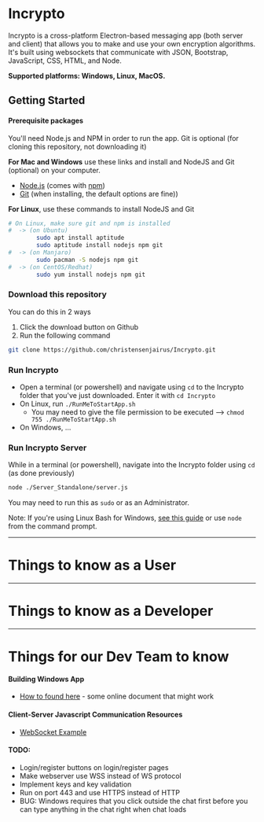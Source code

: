 # Incrypto

Incrypto is a cross-platform Electron-based messaging app (both server and client) that allows you to make and use your own encryption algorithms. It's built using websockets that communicate with JSON, Bootstrap, JavaScript, CSS, HTML, and Node.

**Supported platforms: Windows, Linux, MacOS.**

## Getting Started
#### Prerequisite packages
You'll need Node.js and NPM in order to run the app. Git is optional (for cloning this repository, not downloading it)

**For Mac and Windows** use these links and install and NodeJS and Git (optional) on your computer.
* [Node.js](https://nodejs.org/en/download/current/) (comes with [npm](http://npmjs.com)) 
* [Git](https://git-scm.com) (when installing, the default options are fine))

**For Linux**, use these commands to install NodeJS and Git
```bash
# On Linux, make sure git and npm is installed
#  -> (on Ubuntu)
        sudo apt install aptitude
        sudo aptitude install nodejs npm git
#  -> (on Manjaro)
        sudo pacman -S nodejs npm git
#  -> (on CentOS/Redhat)
        sudo yum install nodejs npm git
```
### Download this repository
You can do this in 2 ways
1. Click the download button on Github
2. Run the following command
```bash
git clone https://github.com/christensenjairus/Incrypto.git
```
### Run Incrypto
* Open a terminal (or powershell) and navigate using `cd` to the Incrypto folder that you've just downloaded. Enter it with `cd Incrypto`
* On Linux, run `./RunMeToStartApp.sh`
   * You may need to give the file permission to be executed --> `chmod 755 ./RunMeToStartApp.sh`
* On Windows, ...

### Run Incrypto Server
While in a terminal (or powershell), navigate into the Incrypto folder using `cd` (as done previously)
```bash
node ./Server_Standalone/server.js
```
You may need to run this as `sudo` or as an Administrator.

Note: If you're using Linux Bash for Windows, [see this guide](https://www.howtogeek.com/261575/how-to-run-graphical-linux-desktop-applications-from-windows-10s-bash-shell/) or use `node` from the command prompt.

* * *
# Things to know as a User

* * *
# Things to know as a Developer

* * *
# Things for our Dev Team to know
#### Building Windows App
- [How to found here](https://ourcodeworld.com/articles/read/365/how-to-create-a-windows-installer-for-an-application-built-with-electron-framework) - some online document that might work

#### Client-Server Javascript Communication Resources
- [WebSocket Example](https://www.cronj.com/blog/node-js-websocket-examples-chat-features-client-server-communication/)

#### TODO:
* Login/register buttons on login/register pages
* Make webserver use WSS instead of WS protocol
* Implement keys and key validation
* Run on port 443 and use HTTPS instead of HTTP
* BUG: Windows requires that you click outside the chat first before you can type anything in the chat right when chat loads
